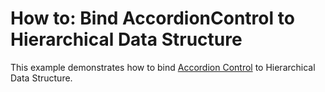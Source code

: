 # How to: Bind AccordionControl to Hierarchical Data Structure


This example demonstrates how to bind <a href="https://documentation.devexpress.com/WPF/CustomDocument118347.aspx">Accordion Control</a> to Hierarchical Data Structure.

<br/>


